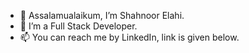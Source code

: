 - 👋 Assalamualaikum, I’m Shahnoor Elahi.
- 👀 I’m a Full Stack Developer.
- 📫 You can reach me by LinkedIn, link is given below.
